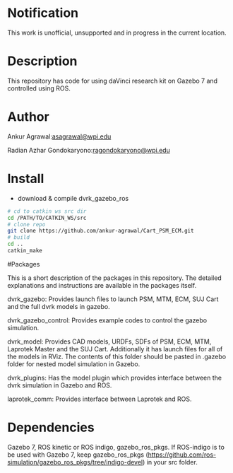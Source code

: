 Notification
====================

This work is unofficial, unsupported and in progress in the current location.

Description
====================
This repository has code for using daVinci research kit on Gazebo 7 and controlled using ROS.

# Author

Ankur Agrawal:asagrawal@wpi.edu

Radian Azhar Gondokaryono:ragondokaryono@wpi.edu


# Install
* download & compile dvrk_gazebo_ros

```sh
# cd to catkin ws src dir
cd /PATH/TO/CATKIN_WS/src
# clone repo
git clone https://github.com/ankur-agrawal/Cart_PSM_ECM.git
# build
cd ..
catkin_make
```
#Packages

This is a short description of the packages in this repository. The detailed explanations and instructions are available in the packages itself.

dvrk_gazebo: Provides launch files to launch PSM, MTM, ECM, SUJ Cart and the full dvrk models in gazebo.

dvrk_gazebo_control: Provides example codes to control the gazebo simulation.

dvrk_model: Provides CAD models, URDFs, SDFs of PSM, ECM, MTM, Laprotek Master and the SUJ Cart. Additionally it has launch files for all of the models in RViz. The contents of this folder should be pasted in .gazebo folder for nested model simulation in Gazebo.

dvrk_plugins: Has the model plugin which provides interface between the dvrk simulation in Gazebo and ROS.

laprotek_comm: Provides interface between Laprotek and ROS.


# Dependencies

Gazebo 7, ROS kinetic or ROS indigo, gazebo_ros_pkgs. If ROS-indigo is to be used with Gazebo 7, keep gazebo_ros_pkgs (https://github.com/ros-simulation/gazebo_ros_pkgs/tree/indigo-devel) in your src folder.
